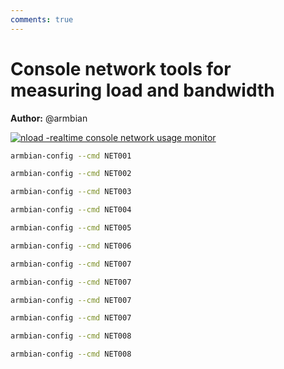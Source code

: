```yaml
---
comments: true
---
```


# Console network tools for measuring load and bandwidth

**Author:** @armbian


<!--- section image START from tools/include/images/NET001.png --->
[![nload -realtime console network usage monitor](/images/NET001.png)](#)
<!--- section image STOP from tools/include/images/NET001.png --->


~~~ bash title="nload -realtime console network usage monitor:"
armbian-config --cmd NET001
~~~


~~~ bash title="nload - remove:"
armbian-config --cmd NET002
~~~


~~~ bash title="iperf3 bandwidth measuring tool:"
armbian-config --cmd NET003
~~~


~~~ bash title="iperf3 remove:"
armbian-config --cmd NET004
~~~


~~~ bash title="iptraf-ng IP LAN monitor:"
armbian-config --cmd NET005
~~~


~~~ bash title="iptraf-ng remove:"
armbian-config --cmd NET006
~~~


~~~ bash title="avahi-daemon hostname broadcast via mDNS:"
armbian-config --cmd NET007
~~~


~~~ bash title="avahi-daemon hostname broadcast via mDNS:"
armbian-config --cmd NET007
~~~


~~~ bash title="avahi-daemon hostname broadcast via mDNS:"
armbian-config --cmd NET007
~~~


~~~ bash title="avahi-daemon hostname broadcast via mDNS:"
armbian-config --cmd NET007
~~~


~~~ bash title="avahi-daemon remove:"
armbian-config --cmd NET008
~~~


~~~ bash title="avahi-daemon remove:"
armbian-config --cmd NET008
~~~
